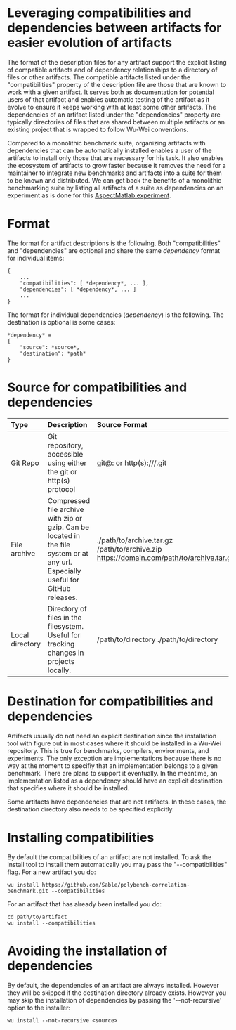 
# Leveraging compatibilities and dependencies between artifacts for easier evolution of artifacts

The format of the description files for any artifact support the explicit listing of compatible artifacts and of dependency relationships to a directory of files or other artifacts. The compatible artifacts listed under the "compatibilities" property of the description file are those that are known to work with a given artifact. It serves both as documentation for potential users of that artifact and enables automatic testing of the artifact as it evolve to ensure it keeps working with at least some other artifacts. The dependencies of an artifact listed under the "dependencies" property are typically  directories of files that are shared between multiple artifacts or an existing project that is wrapped to follow Wu-Wei conventions. 

Compared to a monolithic benchmark suite, organizing artifacts with dependencies that can be automatically installed enables a user of the artifacts to install only those that are necessary for his task. It also enables the ecosystem of artifacts to grow faster because it removes the need for a maintainer to integrate new benchmarks and artifacts into a suite for them to be known and distributed. We can get back the benefits of a monolithic benchmarking suite by listing all artifacts of a suite as dependencies on an experiment as is done for this [AspectMatlab experiment](https://github.com/elavoie/aspect-matlab-experiment/blob/master/experiment.json).

# Format

The format for artifact descriptions is the following. Both "compatibilities" and "dependencies" are optional and share the same *dependency* format for individual items:

    {
        ...
        "compatibilities": [ *dependency*, ... ],
        "dependencies": [ *dependency*, ... ]
        ...
    }
  
The format for individual dependencies (*dependency*) is the following. The destination is optional is some cases:

    *dependency* =
    {
        "source": *source*,
        "destination": *path*
    }

# Source for compatibilities and dependencies

| Type         | Description                                           | Source Format          | Example                  |
| :----------- | :---------------------------------------------------- | :--------------------- | :----------------------- |
| Git Repo     | Git repository, accessible using either the git or http(s) protocol | git@<domain>:<path> or http(s)://<domain>/<path>.git | git@github.com:Sable/ostrich-c-implementation-common https://github.com/Sable/ostrich-c-implementation-common.git |
| File archive | Compressed file archive with zip or gzip. Can be located in the file system or at any url. Especially useful for GitHub releases. | ./path/to/archive.tar.gz /path/to/archive.zip https://domain.com/path/to/archive.tar.gz |
| Local directory | Directory of files in the filesystem. Useful for tracking changes in projects locally. | /path/to/directory ./path/to/directory |

# Destination for compatibilities and dependencies

Artifacts usually do not need an explicit destination since the installation tool with figure out in most cases where it should be installed in a Wu-Wei repository. This is true for benchmarks, compilers, environments, and experiments. The only exception are implementations because there is no way at the moment to specifiy that an implementation belongs to a given benchmark. There are plans to support it eventually. In the meantime, an implementation listed as a dependency should have an explicit destination that specifies where it should be installed.

Some artifacts have dependencies that are not artifacts. In these cases, the destination directory also needs to be specified explicitly.

# Installing compatibilities

By default the compatibilities of an artifact are not installed. To ask the install tool to install them automatically you may pass the "--compatibilities" flag. For a new artifact you do:

    wu install https://github.com/Sable/polybench-correlation-benchmark.git --compatibilities
    
For an artifact that has already been installed you do:

    cd path/to/artifact
    wu install --compatibilities
   
# Avoiding the installation of dependencies

By default, the dependencies of an artifact are always installed. However they will be skipped if the destination directory already exists. However you may skip the installation of dependencies by passing the '--not-recursive' option to the installer:

    wu install --not-recursive <source>
    

